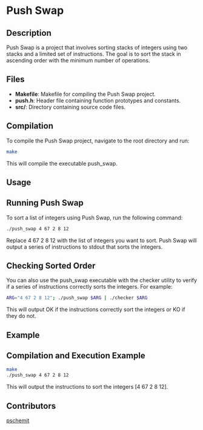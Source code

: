 # Push Swap

## Description
Push Swap is a project that involves sorting stacks of integers using two stacks and a limited set of instructions. The goal is to sort the stack in ascending order with the minimum number of operations.

## Files

- **Makefile**: Makefile for compiling the Push Swap project.
- **push.h**: Header file containing function prototypes and constants.
- **src/**: Directory containing source code files.

## Compilation

To compile the Push Swap project, navigate to the root directory and run:
```sh
make
```

This will compile the executable push_swap.

## Usage
## Running Push Swap

To sort a list of integers using Push Swap, run the following command:

```sh
./push_swap 4 67 2 8 12
```

Replace 4 67 2 8 12 with the list of integers you want to sort. Push Swap will output a series of instructions to stdout that sorts the integers.

## Checking Sorted Order

You can also use the push_swap executable with the checker utility to verify if a series of instructions correctly sorts the integers. For example:

```sh
ARG="4 67 2 8 12"; ./push_swap $ARG | ./checker $ARG
```

This will output OK if the instructions correctly sort the integers or KO if they do not.

## Example
## Compilation and Execution Example

```sh
make
./push_swap 4 67 2 8 12
```

This will output the instructions to sort the integers [4 67 2 8 12].

## Contributors
[pschemit](https://github.com/Monkey42Github)
